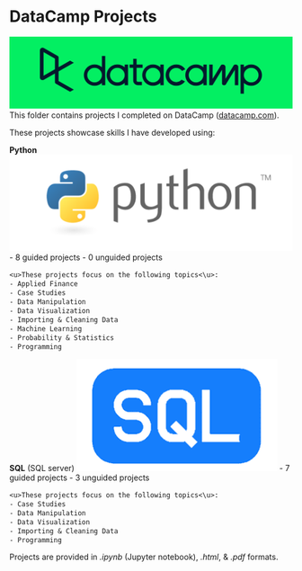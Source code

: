 # DataCamp Projects
![DataCamp Logo](../assets/datacamp.png)
  This folder contains projects I completed on DataCamp ([datacamp.com](datacamp.com)). 

These projects showcase skills I have developed using:
  
  **Python**
  ![Python Logo](../assets/python.png) 
  	- 8 guided projects
  	- 0 unguided projects
  
  	<u>These projects focus on the following topics<\u>:
  	- Applied Finance
  	- Case Studies
  	- Data Manipulation
  	- Data Visualization
  	- Importing & Cleaning Data
  	- Machine Learning
  	- Probability & Statistics
  	- Programming
  
  
  **SQL** (SQL server)
  ![SQL Logo](../assets/SQL.png)
  	- 7 guided projects
  	- 3 unguided projects
  
  	<u>These projects focus on the following topics<\u>:
  	- Case Studies
  	- Data Manipulation
  	- Data Visualization
  	- Importing & Cleaning Data
  	- Programming
  
  
Projects are provided in *.ipynb* (Jupyter notebook), *.html*, & *.pdf* formats.

